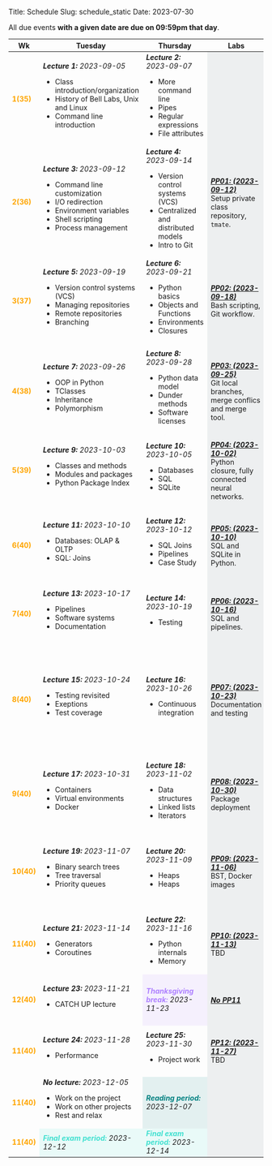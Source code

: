 Title: Schedule
Slug: schedule_static
Date: 2023-07-30
<!--
    vim: foldmethod=marker
-->



<!-- 1. remove page spanning <section> tags and corresponding tables. Make one
        continuous table -->
<!-- 2. set all font-size=100% -->
<!-- Use this command: :%s/font-size:[0-9]\+%/font-size:100%/g -->

<!-- Due events are indicated in <span style="color:tomato">red</span> in the column on the right. -->
All due events **with a given date are due on 09:59pm that day**.

<!-- Syllabus page 1 {{{2 -->
<table style="width:100%;font-size:100%">
<!-- Table config {{{3 -->
<colgroup>
<col style="width:8%">
<col style="width:27%">
<col style="width:27%">
<col style="width:18%">
<col style="width:20%">
</colgroup>

<thead>
<tr>
<th>Wk</th>
<th>Tuesday</th>
<th>Thursday</th>
<th>Labs</th>
<th>Events</th>
</tr>
</thead>

<tbody>
<!-- Week 1 {{{3 -->
<tr style="font-size:100%">
    <td><strong style="color:orange">1(35)</strong></td>
    <td><strong><em>Lecture 1:</em></strong>
        <em>2023-09-05</em>
        <br>
        <ul style="font-size:100%">
            <li>Class introduction/organization</li>
            <li>History of Bell Labs, Unix and Linux</li>
            <li>Command line introduction</li>
        </ul>
    </td>
    <td><strong><em>Lecture 2:</em></strong>
        <em>2023-09-07</em>
        <br>
        <ul style="font-size:100%">
            <li>More command line</li>
            <li>Pipes</li>
            <li>Regular expressions</li>
            <li>File attributes</li>
        </ul>
    </td>
    <td style="background-color: rgba(101, 123, 131, 0.1);">
    </td>
    <td style="background-color: rgba(101, 123, 131, 0.06);">
</tr>



<!-- Week 2 {{{3 -->
<tr style="font-size:100%">
    <td><strong style="color:orange">2(36)</strong></td>
    <td><strong><em>Lecture 3:</em></strong>
        <em>2023-09-12</em>
        <br>
        <ul style="font-size:100%">
            <li>Command line customization</li>
            <li>I/O redirection</li>
            <li>Environment variables</li>
            <li>Shell scripting</li>
            <li>Process management</li>
        </ul>
    </td>
    <td><strong><em>Lecture 4:</em></strong>
        <em>2023-09-14</em>
        <br>
        <ul style="font-size:100%">
            <li>Version control systems (VCS)</li>
            <li>Centralized and distributed models</li>
            <li>Intro to Git</li>
        </ul>
    </td>
    <td style="background-color: rgba(101, 123, 131, 0.1);">
        <strong><em></em></strong>
        <p
        style="margin-top:0;margin-bottom:0;font-size:100%">
        </p>
        <div style="margin-top:2px">
            <a href="https://code.harvard.edu/CS107/main/tree/master/lab/pp1" target="_blank">
                <strong><em>PP01: <span style="font-size:100%">(2023-09-12)</span></em></strong>
            </a>
            <p style="margin-top:0;margin-bottom:0;font-size:100%">
            Setup private class repository, <code>tmate</code>.
            </p>
        </div>
    </td>
    <td style="background-color: rgba(101, 123, 131, 0.06);">
    </td>
</tr>

<!-- Week 3  -->
<tr style="font-size:100%">
    <td><strong style="color:orange">3(37)</strong></td>
    <td><strong><em>Lecture 5:</em></strong>
        <em>2023-09-19</em>
        <br>
        <ul style="font-size:100%">
            <li>Version control systems (VCS)</li>
            <li>Managing repositories</li>
            <li>Remote repositories</li>
            <li>Branching</li>
        </ul>
    </td>
    <td><strong><em>Lecture 6:</em></strong>
        <em>2023-09-21</em>
        <br>
        <ul style="font-size:100%">
            <li>Python basics</li>
            <li>Objects and Functions</li>
            <li>Environments</li>
            <li>Closures</li>
        </ul>
    </td>
    <td style="background-color: rgba(101, 123, 131, 0.1);">
        <strong><em></em></strong>
        <p
        style="margin-top:0;margin-bottom:0;font-size:100%">
        </p>
        <div style="margin-top:2px">
            <a href="https://code.harvard.edu/CS107/main/tree/master/lab/pp2" target="_blank">
                <strong><em>PP02: <span style="font-size:100%">(2023-09-18)</span></em></strong>
            </a>
            <p style="margin-top:0;margin-bottom:0;font-size:100%">
            Bash scripting, Git workflow.
            </p>
        </div>
    </td>
    <td style="background-color: rgba(101, 123, 131, 0.06);">
        <strong><em>Note:</em></strong>
        <ol style="font-size:100%">
            <li><span style="color:yellowgreen">PP01 deadline<br>(2023-09-22)</span></li>
        </ol>
    </td>
</tr>

<!-- Week 4  -->
<tr style="font-size:100%">
    <td><strong style="color:orange">4(38)</strong></td>
    <td><strong><em>Lecture 7:</em></strong>
        <em>2023-09-26</em>
        <br>
        <ul style="font-size:100%">
            <li>OOP in Python</li>
            <li>TClasses</li>
            <li>Inheritance</li>
            <li>Polymorphism</li>
        </ul>
    </td>
    <td><strong><em>Lecture 8:</em></strong>
        <em>2023-09-28</em>
        <br>
        <ul style="font-size:100%">
            <li>Python data model</li>
            <li>Dunder methods</li>
            <li>Software licenses</li>
        </ul>
    </td>
    <td style="background-color: rgba(101, 123, 131, 0.1);">
        <strong><em></em></strong>
        <p
        style="margin-top:0;margin-bottom:0;font-size:100%">
        </p>
        <div style="margin-top:2px">
            <a href="https://code.harvard.edu/CS107/main/tree/master/lab/pp3" target="_blank">
                <strong><em>PP03: <span style="font-size:100%">(2023-09-25)</span></em></strong>
            </a>
            <p style="margin-top:0;margin-bottom:0;font-size:100%">
            Git local branches, merge conflics and merge tool.
            </p>
        </div>
    </td>
    <td style="background-color: rgba(101, 123, 131, 0.06);">
        <strong><em>Note:</em></strong>
        <p style="margin-top:0;margin-bottom:0;font-size:100%">
        </p>
        <ol style="font-size:100%">
            <li><span style="color:yellowgreen">HW1 deadline<br>(2023-09-27)</span></li>
            <li><span style="color:yellowgreen">PP02 deadline<br>(2023-09-29)</span></li>
        </ol>
    </td>
</tr>


<tr style="font-size:100%">
    <td><strong style="color:orange">5(39)</strong></td>
    <td><strong><em>Lecture 9:</em></strong>
        <em>2023-10-03</em>
        <br>
        <ul style="font-size:100%">
            <li>Classes and methods</li>
            <li>Modules and packages</li>
            <li>Python Package Index</li>
        </ul>
    </td>
    <td><strong><em>Lecture 10:</em></strong>
        <em>2023-10-05</em>
        <br>
        <ul style="font-size:100%">
            <li>Databases</li>
            <li>SQL</li>
            <li>SQLite</li>
        </ul>
    </td>
    <td style="background-color: rgba(101, 123, 131, 0.1);">
        <strong><em></em></strong>
        <p
        style="margin-top:0;margin-bottom:0;font-size:100%">
        </p>
        <div style="margin-top:2px">
            <a href="https://code.harvard.edu/CS107/main/tree/master/lab/pp4" target="_blank">
                <strong><em>PP04: <span style="font-size:100%">(2023-10-02)</span></em></strong>
            </a>
            <p style="margin-top:0;margin-bottom:0;font-size:100%">
            Python closure, fully connected neural networks.
            </p>
        </div>
    </td>
    <td style="background-color: rgba(101, 123, 131, 0.06);">
        <!--<strong><em>Note:</em></strong>-->
        <p style="margin-top:0;margin-bottom:0;font-size:100%">
        </p>
        <ol style="font-size:100%">
            <li><span style="color:yellowgreen">PP03 deadline<br>(2023-10-06)</span></li>
        </ol> 
    </td>
</tr>


<tr style="font-size:100%">
    <td><strong style="color:orange">6(40)</strong></td>
    <td><strong><em>Lecture 11:</em></strong>
        <em>2023-10-10</em>
        <br>
        <ul style="font-size:100%">
            <li>Databases: OLAP & OLTP</li>
            <li>SQL: Joins</li>
        </ul>
    </td>
    <td><strong><em>Lecture 12:</em></strong>
        <em>2023-10-12</em>
        <br>
        <ul style="font-size:100%">
            <li>SQL Joins</li>
            <li>Pipelines</li>
            <li>Case Study</li>
        </ul>
    </td>
    <td style="background-color: rgba(101, 123, 131, 0.1);">
        <strong><em></em></strong>
        <p
        style="margin-top:0;margin-bottom:0;font-size:100%">
        </p>
        <div style="margin-top:2px">
            <a href="https://code.harvard.edu/CS107/main/tree/master/lab/pp5" target="_blank">
                <strong><em>PP05: <span style="font-size:100%">(2023-10-10)</span></em></strong>
            </a>
            <p style="margin-top:0;margin-bottom:0;font-size:100%">
            SQL and SQLite in Python.
            </p>
        </div>
    </td>
    <td style="background-color: rgba(101, 123, 131, 0.06);">
        <!--<strong><em>Note:</em></strong>-->
        <p style="margin-top:0;margin-bottom:0;font-size:100%">
            <!--Handouts are typeset in <span style="color:yellowgreen">green</span>
            and deadlines in <span
            style="color:tomato">red</span>.
            All deadlines are due 11:59 pm.-->
        </p>
        <ol style="font-size:100%">
            <li><span style="color:yellowgreen">HW2 deadline<br>(2023-10-13)</span></li>
            <li><span style="color:yellowgreen">PP04 deadline<br>(2023-10-13)</span></li>
        </ol> 
    </td>
</tr>

<tr style="font-size:100%">
    <td><strong style="color:orange">7(40)</strong></td>
    <td><strong><em>Lecture 13:</em></strong>
        <em>2023-10-17</em>
        <br>
        <ul style="font-size:100%">
            <li>Pipelines</li>
            <li>Software systems</li>
            <li>Documentation</li>
        </ul>
    </td>
    <td><strong><em>Lecture 14:</em></strong>
        <em>2023-10-19</em>
        <br>
        <ul style="font-size:100%">
            <li>Testing</li>
        </ul>
    </td>
    <td style="background-color: rgba(101, 123, 131, 0.1);">
        <strong><em></em></strong>
        <p
        style="margin-top:0;margin-bottom:0;font-size:100%">
        </p>
        <div style="margin-top:2px">
            <a href="https://code.harvard.edu/CS107/main/tree/master/lab/pp6" target="_blank">
                <strong><em>PP06: <span style="font-size:100%">(2023-10-16)</span></em></strong>
            </a>
            <p style="margin-top:0;margin-bottom:0;font-size:100%">
            SQL and pipelines.
            </p>
        </div>
    </td>
    <td style="background-color: rgba(101, 123, 131, 0.06);">
        <!--<strong><em>Note:</em></strong>-->
        <p style="margin-top:0;margin-bottom:0;font-size:100%">
            <!--Handouts are typeset in <span style="color:yellowgreen">green</span>
            and deadlines in <span
            style="color:tomato">red</span>.
            All deadlines are due 11:59 pm.-->
        </p>
        <ol style="font-size:100%">
            <li><span style="color:yellowgreen">PP05 deadline<br>(2023-10-20)</span></li>
        </ol> 
    </td>
</tr>

<tr style="font-size:100%">
    <td><strong style="color:orange">8(40)</strong></td>
    <td><strong><em>Lecture 15:</em></strong>
        <em>2023-10-24</em>
        <br>
        <ul style="font-size:100%">
            <li>Testing revisited</li>
            <li>Exeptions</li>
            <li>Test coverage</li>
        </ul>
    </td>
    <td><strong><em>Lecture 16:</em></strong>
        <em>2023-10-26</em>
        <br>
        <ul style="font-size:100%">
            <li>Continuous integration</li>
        </ul>
    </td>
    <td style="background-color: rgba(101, 123, 131, 0.1);">
        <strong><em></em></strong>
        <p
        style="margin-top:0;margin-bottom:0;font-size:100%">
        </p>
        <div style="margin-top:2px">
            <a href="https://code.harvard.edu/CS107/main/tree/master/lab/pp7" target="_blank">
                <strong><em>PP07: <span style="font-size:100%">(2023-10-23)</span></em></strong>
            </a>
            <p style="margin-top:0;margin-bottom:0;font-size:100%">
            Documentation and testing
            </p>
        </div>
    </td> 
    <td style="background-color: rgba(101, 123, 131, 0.06);">
        <!--<strong><em>Note:</em></strong>-->
        <p style="margin-top:0;margin-bottom:0;font-size:100%">
            <!--Handouts are typeset in <span style="color:yellowgreen">green</span>
            and deadlines in <span
            style="color:tomato">red</span>.
            All deadlines are due 11:59 pm.-->
        </p>
        <ol style="font-size:100%">
            <li><span style="color:tomato">Quiz #2 deadline<br>(2023-10-25)</span></li>
            <li><span style="color:yellowgreen">HW3 deadline<br>(2023-10-27)</span></li>
            <li><span style="color:yellowgreen">PP06 deadline<br>(2023-10-27)</span></li>
        </ol> 
    </td>
</tr>

<tr style="font-size:100%">
    <td><strong style="color:orange">9(40)</strong></td>
    <td><strong><em>Lecture 17:</em></strong>
        <em>2023-10-31</em>
        <br>
        <ul style="font-size:100%">
            <li>Containers</li>
            <li>Virtual environments</li>
            <li>Docker</li>
        </ul>
    </td>
    <td><strong><em>Lecture 18:</em></strong>
        <em>2023-11-02</em>
        <br>
        <ul style="font-size:100%">
            <li>Data structures</li>
            <li>Linked lists</li>
            <li>Iterators</li>
        </ul>
    </td>
    <td style="background-color: rgba(101, 123, 131, 0.1);">
        <strong><em></em></strong>
        <p
        style="margin-top:0;margin-bottom:0;font-size:100%">
        </p>
        <div style="margin-top:2px">
            <a href="https://code.harvard.edu/CS107/main/tree/master/lab/pp8" target="_blank">
                <strong><em>PP08: <span style="font-size:100%">(2023-10-30)</span></em></strong>
            </a>
            <p style="margin-top:0;margin-bottom:0;font-size:100%">
            Package deployment
            </p>
        </div>
    </td>
    <td style="background-color: rgba(101, 123, 131, 0.06);">
        <!--<strong><em>Note:</em></strong>-->
        <p style="margin-top:0;margin-bottom:0;font-size:100%">
            <!--Handouts are typeset in <span style="color:yellowgreen">green</span>
            and deadlines in <span
            style="color:tomato">red</span>.
            All deadlines are due 11:59 pm.-->
        </p>
        <ol style="font-size:100%">
            <li><span style="color:yellowgreen">PP07 deadline<br>(2023-11-03)</span></li>
        </ol> 
    </td>
</tr>

<tr style="font-size:100%">
    <td><strong style="color:orange">10(40)</strong></td>
    <td><strong><em>Lecture 19:</em></strong>
        <em>2023-11-07</em>
        <br>
        <ul style="font-size:100%">
            <li>Binary search trees</li>
            <li>Tree traversal</li>
            <li>Priority queues </li>
        </ul>
    </td>
    <td><strong><em>Lecture 20:</em></strong>
        <em>2023-11-09</em>
        <br>
        <ul style="font-size:100%">
            <li>Heaps</li>
            <li>Heaps</li>
        </ul>
    </td>
    <td style="background-color: rgba(101, 123, 131, 0.1);">
        <strong><em></em></strong>
        <p
        style="margin-top:0;margin-bottom:0;font-size:100%">
        </p>
        <div style="margin-top:2px">
            <a href="https://code.harvard.edu/CS107/main/tree/master/lab/pp9" target="_blank">
                <strong><em>PP09: <span style="font-size:100%">(2023-11-06)</span></em></strong>
            </a>
            <p style="margin-top:0;margin-bottom:0;font-size:100%">
            BST, Docker images
            </p>
        </div>
    </td>
    <td style="background-color: rgba(101, 123, 131, 0.06);">
        <!--<strong><em>Note:</em></strong>-->
        <p style="margin-top:0;margin-bottom:0;font-size:100%">
            <!--Handouts are typeset in <span style="color:yellowgreen">green</span>
            and deadlines in <span
            style="color:tomato">red</span>.
            All deadlines are due 11:59 pm.-->
        </p>
        <ol style="font-size:100%">
            <li><span style="color:yellowgreen">HW4 deadline<br>(2023-11-10)</span></li>
            <li><span style="color:yellowgreen">PP08 deadline<br>(2023-11-10)</span></li>
        </ol> 
    </td>
</tr>


<tr style="font-size:100%">
    <td><strong style="color:orange">11(40)</strong></td>
    <td><strong><em>Lecture 21:</em></strong>
        <em>2023-11-14</em>
        <br>
        <ul style="font-size:100%">
            <li>Generators</li>
            <li>Coroutines</li>
        </ul>
    </td>
    <td><strong><em>Lecture 22:</em></strong>
        <em>2023-11-16</em>
        <br>
        <ul style="font-size:100%">
            <li>Python internals</li>
            <li>Memory</li>
        </ul>
    </td>
    <td style="background-color: rgba(101, 123, 131, 0.1);">
        <strong><em></em></strong>
        <p
        style="margin-top:0;margin-bottom:0;font-size:100%">
        </p>
        <div style="margin-top:2px">
            <a href="https://code.harvard.edu/CS107/main/tree/master/lab/pp10" target="_blank">
                <strong><em>PP10: <span style="font-size:100%">(2023-11-13)</span></em></strong>
            </a>
            <p style="margin-top:0;margin-bottom:0;font-size:100%">
            TBD
            </p>
        </div>
    </td>
    <td style="background-color: rgba(101, 123, 131, 0.06);">
        <!--<strong><em>Note:</em></strong>-->
        <p style="margin-top:0;margin-bottom:0;font-size:100%">
            <!--Handouts are typeset in <span style="color:yellowgreen">green</span>
            and deadlines in <span
            style="color:tomato">red</span>.
            All deadlines are due 11:59 pm.-->
        </p>
        <ol style="font-size:100%">
            <li><span style="color:yellowgreen">PP09 deadline<br>(2023-11-17)</span></li>
        </ol> 
    </td>
</tr>

<tr style="font-size:100%">
    <td><strong style="color:orange">12(40)</strong></td>
    <td><strong><em>Lecture 23:</em></strong>
        <em>2023-11-21</em>
        <br>
        <ul style="font-size:100%">
            <li>CATCH UP lecture</li>
        </ul>
    </td>
    <td style="background-color: rgba(174, 129, 255, 0.1);">
        <strong style="color:rgba(174, 129, 255,1)">
            <em>Thanksgiving break:</em>
        </strong>
        <em>2023-11-23</em>
    </td>
    <td style="background-color: rgba(101, 123, 131, 0.1);">
        <strong><em></em></strong>
        <p
        style="margin-top:0;margin-bottom:0;font-size:100%">
        </p>
        <div style="margin-top:2px">
            <a href="https://code.harvard.edu/CS107/main/tree/master/lab/pp11" target="_blank">
                <strong><em>No PP11</em></strong>
            </a>
            <p style="margin-top:0;margin-bottom:0;font-size:100%">
            </p>
        </div>
    </td>
    <td style="background-color: rgba(101, 123, 131, 0.06);">
        <!--<strong><em>Note:</em></strong>-->
        <p style="margin-top:0;margin-bottom:0;font-size:100%">
            <!--Handouts are typeset in <span style="color:yellowgreen">green</span>
            and deadlines in <span
            style="color:tomato">red</span>.
            All deadlines are due 11:59 pm.-->
        </p>
        <ol style="font-size:100%">
            <li><span style="color:yellowgreen">PP10 deadline<br>(2023-11-17)</span></li>
        </ol>
    </td>
</tr>


<tr style="font-size:100%">
    <td><strong style="color:orange">11(40)</strong></td>
    <td><strong><em>Lecture 24:</em></strong>
        <em>2023-11-28</em>
        <br>
        <ul style="font-size:100%">
            <li>Performance</li>
        </ul>
    </td>
    <td><strong><em>Lecture 25:</em></strong>
        <em>2023-11-30</em>
        <br>
        <ul style="font-size:100%">
            <li>Project work</li>
        </ul>
    </td>
    <td style="background-color: rgba(101, 123, 131, 0.1);">
        <strong><em></em></strong>
        <p
        style="margin-top:0;margin-bottom:0;font-size:100%">
        </p>
        <div style="margin-top:2px">
            <a href="https://code.harvard.edu/CS107/main/tree/master/lab/pp12" target="_blank">
                <strong><em>PP12: <span style="font-size:100%">(2023-11-27)</span></em></strong>
            </a>
            <p style="margin-top:0;margin-bottom:0;font-size:100%">
            TBD
            </p>
        </div>
    </td>
    <td style="background-color: rgba(101, 123, 131, 0.06);">
        <!--<strong><em>Note:</em></strong>-->
        <p style="margin-top:0;margin-bottom:0;font-size:100%">
            <!--Handouts are typeset in <span style="color:yellowgreen">green</span>
            and deadlines in <span
            style="color:tomato">red</span>.
            All deadlines are due 11:59 pm.-->
        </p>
        <ol style="font-size:100%">
            <li><span style="color:tomato">Quiz #3 deadline<br>(2023-11-30)</span></li>
        </ol> 
    </td>
</tr>

<tr style="font-size:100%">
    <td><strong style="color:orange">11(40)</strong></td>
    <td><strong><em>No lecture:</em></strong>
        <em>2023-12-05</em>
        <br>
        <ul style="font-size:100%">
            <li>Work on the project</li>
            <li>Work on other projects</li>
            <li>Rest and relax</li>
        </ul>
    </td>
    <td style="background-color: rgba(0, 128, 128, 0.1);">
        <strong style="color:teal">
            <em>Reading period:</em>
        </strong> 
            <em>2023-12-07</em>
    </td>
    <td style="background-color: rgba(101, 123, 131, 0.1);">
        <strong><em></em></strong>
        <p
        style="margin-top:0;margin-bottom:0;font-size:100%">
        </p>
        <!--<div style="margin-top:2px">
            <a href="https://code.harvard.edu/CS107/main/tree/master/lab/pp1" target="_blank">
                <strong><em>PP3: <span style="font-size:100%">(2023-09-25)</span></em></strong>
            </a>
            <p style="margin-top:0;margin-bottom:0;font-size:100%">
            Topics PP03
            </p>
        </div>-->
    </td>
    <td style="background-color: rgba(101, 123, 131, 0.06);">
        <!--<strong><em>Note:</em></strong>-->
        <p style="margin-top:0;margin-bottom:0;font-size:100%">
        </p>
        <ol style="font-size:100%">
            <li><span style="color:yellowgreen">PP12 deadline<br>(2023-12-01)</span></li>
        </ol> 
    </td>
</tr>

<tr style="font-size:100%">
    <td><strong style="color:orange">11(40)</strong></td>
    <td style="background-color: rgba(64, 224, 208, 0.1);">
        <strong style="color:turquoise">
            <em>Final exam period:</em>
        </strong>
        <em>2023-12-12</em>
    </td>
    <td style="background-color: rgba(64, 224, 208, 0.1);">
        <strong style="color:turquoise">
            <em>Final exam period:</em>
        </strong>
        <em>2023-12-14</em>
    </td>
    <td style="background-color: rgba(101, 123, 131, 0.1);">
        <strong><em></em></strong>
        <p
        style="margin-top:0;margin-bottom:0;font-size:100%">
        </p>
        <!--<div style="margin-top:2px">
            <a href="https://code.harvard.edu/CS107/main/tree/master/lab/pp1" target="_blank">
                <strong><em>PP3: <span style="font-size:100%">(2023-09-25)</span></em></strong>
            </a>
            <p style="margin-top:0;margin-bottom:0;font-size:100%">
            Topics PP03
            </p>
        </div>-->
    </td>
    <td style="background-color: rgba(101, 123, 131, 0.06);">
        <!--<strong><em>Note:</em></strong>-->
        <p style="margin-top:0;margin-bottom:0;font-size:100%">
            <!--Handouts are typeset in <span style="color:yellowgreen">green</span>
            and deadlines in <span
            style="color:tomato">red</span>.
            All deadlines are due 11:59 pm.-->
        </p>
        <ol style="font-size:100%">
            <!--<li><span style="color:yellowgreen">HW1 deadline<br>(2023-09-27)</span></li>-->
        </ol> 
    </td>
</tr>

</tbody>
</table>

